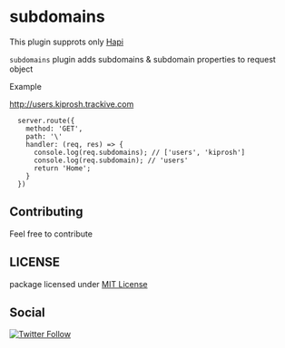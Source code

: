 # subdomains

This plugin supprots only [Hapi](hapijs.com)

`subdomains` plugin adds subdomains & subdomain properties to request object

Example

http://users.kiprosh.trackive.com

```
  server.route({
    method: 'GET',
    path: '\'
    handler: (req, res) => {
      console.log(req.subdomains); // ['users', 'kiprosh']
      console.log(req.subdomain); // 'users'
      return 'Home';
    }
  })
```

## Contributing

Feel free to contribute

## LICENSE

package licensed under [MIT License](https://github.com/vemarav/subdomains/blob/master/LICENSE)

## Social

[![Twitter Follow](https://img.shields.io/twitter/follow/vemarav.svg?style=social&label=Follow)](https://twitter.com/vemarav)
